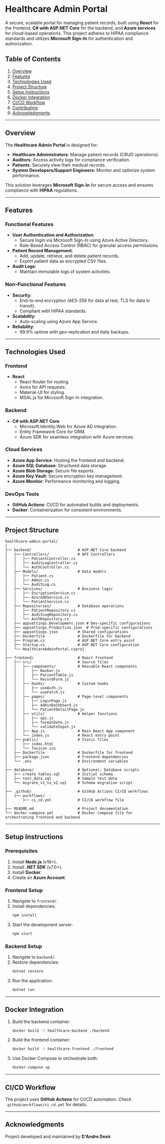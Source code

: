 
# Healthcare Admin Portal

A secure, scalable portal for managing patient records, built using **React** for the frontend, **C# with ASP.NET Core** for the backend, and **Azure services** for cloud-based operations. This project adheres to HIPAA compliance standards and utilizes **Microsoft Sign-In** for authentication and authorization.

## Table of Contents

1. [Overview](#overview)  
2. [Features](#features)  
3. [Technologies Used](#technologies-used)  
4. [Project Structure](#project-structure)  
5. [Setup Instructions](#setup-instructions)  
6. [Docker Integration](#docker-integration)  
7. [CI/CD Workflow](#ci/cd-workflow)  
8. [Contributing](#contributing)  
9. [Acknowledgments](#acknowledgments)  

---

## Overview

The **Healthcare Admin Portal** is designed for:
- **Healthcare Administrators**: Manage patient records (CRUD operations).
- **Auditors**: Access activity logs for compliance verification.
- **Patients**: Securely view their medical records.
- **System Developers/Support Engineers**: Monitor and optimize system performance.

This solution leverages **Microsoft Sign-In** for secure access and ensures compliance with **HIPAA** regulations.

---

## Features

### Functional Features
- **User Authentication and Authorization**:
  - Secure login via Microsoft Sign-In using Azure Active Directory.
  - Role-Based Access Control (RBAC) for granular access permissions.
- **Patient Record Management**:
  - Add, update, retrieve, and delete patient records.
  - Export patient data as encrypted CSV files.
- **Audit Logs**:
  - Maintain immutable logs of system activities.

### Non-Functional Features
- **Security**:
  - End-to-end encryption (AES-256 for data at rest, TLS for data in transit).
  - Compliant with HIPAA standards.
- **Scalability**:
  - Auto-scaling using Azure App Service.
- **Reliability**:
  - 99.9% uptime with geo-replication and daily backups.

---

## Technologies Used

### Frontend
- **React**
  - React Router for routing.
  - Axios for API requests.
  - Material-UI for styling.
  - MSAL.js for Microsoft Sign-In integration.

### Backend
- **C# with ASP.NET Core**
  - Microsoft.Identity.Web for Azure AD integration.
  - Entity Framework Core for ORM.
  - Azure SDK for seamless integration with Azure services.

### Cloud Services
- **Azure App Service**: Hosting the frontend and backend.
- **Azure SQL Database**: Structured data storage.
- **Azure Blob Storage**: Secure file exports.
- **Azure Key Vault**: Secure encryption key management.
- **Azure Monitor**: Performance monitoring and logging.

### DevOps Tools
- **GitHub Actions**: CI/CD for automated builds and deployments.
- **Docker**: Containerization for consistent environments.

---

## Project Structure

```
healthcare-admin-portal/
│
├── backend/                     # ASP.NET Core backend
│   ├── Controllers/             # API Controllers
│   │   ├── PatientController.cs
│   │   ├── AuditLogController.cs
│   │   └── AuthController.cs
│   ├── Models/                  # Data models
│   │   ├── Patient.cs
│   │   ├── Admin.cs
│   │   └── AuditLog.cs
│   ├── Services/                # Business logic
│   │   ├── EncryptionService.cs
│   │   ├── AzureADService.cs
│   │   └── PatientService.cs
│   ├── Repositories/            # Database operations
│   │   ├── PatientRepository.cs
│   │   ├── AuditLogRepository.cs
│   │   └── AuthRepository.cs
│   ├── appsettings.Development.json # Dev-specific configurations
│   ├── appsettings.Production.json  # Prod-specific configurations
│   ├── appsettings.json         # Shared configurations
│   ├── Dockerfile               # Dockerfile for backend
│   ├── Program.cs               # ASP.NET Core entry point
│   ├── Startup.cs               # ASP.NET Core configuration
│   └── HealthcareAdminPortal.csproj
│
├── frontend/                    # React frontend
│   ├── src/                     # Source files
│   │   ├── components/          # Reusable React components
│   │   │   ├── Navbar.js
│   │   │   ├── PatientTable.js
│   │   │   └── RecordForm.js
│   │   ├── hooks/               # Custom hooks
│   │   │   ├── useAuth.js
│   │   │   └── useFetch.js
│   │   ├── pages/               # Page-level components
│   │   │   ├── LoginPage.js
│   │   │   ├── AdminDashboard.js
│   │   │   └── PatientDetailPage.js
│   │   ├── utils/               # Helper functions
│   │   │   ├── api.js
│   │   │   ├── formatDate.js
│   │   │   └── validateInput.js
│   │   ├── App.js               # Main React App component
│   │   └── index.js             # React entry point
│   ├── public/                  # Static files
│   │   ├── index.html
│   │   └── favicon.ico
│   ├── Dockerfile               # Dockerfile for frontend
│   ├── package.json             # Frontend dependencies
│   └── .env                     # Environment variables
│
├── database/                    # Optional: Database scripts
│   ├── create_tables.sql        # Initial schema
│   ├── test_data.sql            # Sample test data
│   └── migrate_v1_to_v2.sql     # Schema migration script
│
├── .github/                     # GitHub Actions CI/CD workflows
│   ├── workflows/
│       ├── ci_cd.yml            # CI/CD workflow file
│
├── README.md                    # Project documentation
└── docker-compose.yml           # Docker Compose file for orchestrating frontend and backend
```

---

## Setup Instructions

### Prerequisites
1. Install **Node.js** (v16+).
2. Install **.NET SDK** (v7.0+).
3. Install **Docker**.
4. Create an **Azure Account**.

### Frontend Setup
1. Navigate to `frontend/`.
2. Install dependencies:
   ```bash
   npm install
   ```
3. Start the development server:
   ```bash
   npm start
   ```

### Backend Setup
1. Navigate to `backend/`.
2. Restore dependencies:
   ```bash
   dotnet restore
   ```
3. Run the application:
   ```bash
   dotnet run
   ```

---

## Docker Integration

1. Build the backend container:
   ```bash
   docker build -t healthcare-backend ./backend
   ```
2. Build the frontend container:
   ```bash
   docker build -t healthcare-frontend ./frontend
   ```
3. Use Docker Compose to orchestrate both:
   ```bash
   docker-compose up
   ```

---

## CI/CD Workflow

The project uses **GitHub Actions** for CI/CD automation. Check `.github/workflows/ci_cd.yml` for details.

---

## Acknowledgments

Project developed and maintained by **D'Andre Desir**.